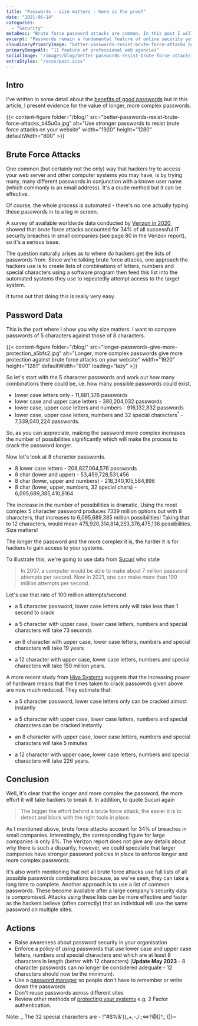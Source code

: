 ```yaml
---
title: "Passwords - size matters - here is the proof"
date: "2021-06-14"
categories:
  - "Security"
metaDesc: "Brute force password attacks are common. In this post I will illustrate why the length and complexity of passwords matter."
excerpt: "Passwords remain a fundamental feature of online security yet they remain vulnerable to attack by hackers. According to a recent report, 34% of successful security breaches of systems run by smaller firms were due to brute force attacks. These attacks make use of lists of passwords which are tried one after another in the hope that one will prove to be correct and allow the hacker access. This article illustrates how the use of longer, more complex passwords can significant help harden your systems against these brute force attacks and increase the safety and security of your data."
cloudinaryPrimaryImage: "better-passwords-resist-brute-force-attacks_b45u0a"
primaryImageAlt: "11 feature of professional web agencies"
socialImage: "/images/blog/better-passwords-resist-brute-force-attacks-1200.jpg"
extraStyles: "/scss/post.scss"
---
```


## Intro

I've written in some detail about the [benefits of good passwords](https://www.attractmore.uk/blog/password-mistakes-you-could-be-making/) but in this article, I present evidence for the value of longer, more complex passwords.

{{< content-figure folder="/blog/"
src="better-passwords-resist-brute-force-attacks_b45u0a.jpg"
alt="Use stronger passwords to resist brute force attacks on your website"
width="1920" height="1280" defaultWidth="800" >}}

## Brute Force Attacks

One common (but certainly not the only) way that hackers try to access your web server and other computer systems you may have, is by trying many, many different passwords in conjunction with a known user name (which commonly is an email address). It's a crude method but it can be effective.

Of course, the whole process is automated - there's no one actually typing these passwords in to a log in screen.

A survey of available worldwide data conducted by [Verizon in 2020,](https://enterprise.verizon.com/resources/reports/2020-data-breach-investigations-report.pdf) showed that brute force attacks accounted for 34% of all successful IT security breaches in small companies (see page 80 in the Verizon report), so it's a serious issue.

The question naturally arises as to where do hackers get the lists of passwords from. Since we're talking brute force attacks, one approach the hackers use is to create lists of combinations of letters, numbers and special characters using a software program then feed this list into the automated systems they use to repeatedly attempt access to the target system.

It turns out that doing this is really very easy.

## Password Data

This is the part where I show you why size matters. I want to compare passwords of 5 characters against those of 8 characters.

{{< content-figure folder="/blog/"
src="longer-passwords-give-more-protection_a5bfs2.jpg"
alt="Longer, more complex passwords give more protection against brute force attacks on your website"
width="1920" height="1281" defaultWidth="800"
loading="lazy" >}}

So let's start with the 5 character passwords and work out how many combinations there could be, i.e. how many possible passwords could exist.

- lower case letters only - 11,881,376 passwords
- lower case and upper case letters - 380,204,032 passwords
- lower case, upper case letters and numbers - 916,132,832 passwords
- lower case, upper case letters, numbers and 32 special characters<sup>\*</sup> - 7,339,040,224 passwords.

So, as you can appreciate, making the password more complex increases the number of possibilities significantly which will make the process to crack the password longer.

Now let's look at 8 character passwords.

- 8 lower case letters - 208,827,064,576 passwords
- 8 char (lower and upper) - 53,459,728,531,456
- 8 char (lower, upper and numbers) - 218,340,105,584,896
- 8 char (lower, upper, numbers, 32 special chars) - 6,095,689,385,410,8164

The increase in the number of possibilities is dramatic. Using the most complex 5 character password produces 7339 million options but with 8 characters, that increases to 6,095,689,385 million possibilities! Taking that to 12 characters, would mean 475,920,314,814,253,376,475,136 possibilities. Size matters!

The longer the password and the more complex it is, the harder it is for hackers to gain access to your systems.

To illustrate this, we're going to use data from [Sucuri](https://blog.sucuri.net/2021/06/3-password-attacks-101.html) who state

> In 2007, a computer would be able to make about 7 million password attempts per second. Now in 2021, one can make more than 100 million attempts per second.

Let's use that rate of 100 million attempts/second.

- a 5 character password, lower case letters only will take less than 1 second to crack

- a 5 character with upper case, lower case letters, numbers and special characters will take 73 seconds

- an 8 character with upper case, lower case letters, numbers and special characters will take 19 years

- a 12 character with upper case, lower case letters, numbers and special characters will take 150 million years.

A more recent study from [Hive Systems](https://www.hivesystems.io/blog/are-your-passwords-in-the-green) suggests that the increasing power of hardware means that the times taken to crack passowrds given above are now much reduced. They estimate that:

- a 5 character password, lower case letters only can be cracked almost instantly

- a 5 character with upper case, lower case letters, numbers and special characters can be cracked instantly

- an 8 character with upper case, lower case letters, numbers and special characters will take 5 minutes

- a 12 character with upper case, lower case letters, numbers and special characters will take 226 years.

## Conclusion

Well, it's clear that the longer and more complex the password, the more effort it will take hackers to break it. In addition, to quote Sucuri again

> The bigger the effort behind a brute force attack, the easier it is to detect and block with the right tools in place.

As I mentioned above, brute force attacks account for 34% of breaches in small companies. Interestingly, the corresponding figure for large companies is only 8%. The Verizon report does not give any details about why there is such a disparity, however, we could speculate that larger companies have stronger password policies in place to enforce longer and more complex passwords.

It's also worth mentioning that not all brute force attacks use full lists of all possible passwords combinations because, as we've seen, they can take a long time to complete. Another approach is to use a list of common passwords. These become available after a large company's security data is compromised. Attacks using these lists can be more effective and faster as the hackers believe (often correctly) that an individual will use the same password on multiple sites.

## Actions

- Raise awareness about password security in your organisation
- Enforce a policy of using passwords that use lower case and upper case letters, numbers and special characters and which are at least 8 characters in length (better with 12 characters) (**Update May 2023** - 8 character passwords can no longer be considered adequate - 12 characters should now be the minimum).
- Use a [password manager](https://www.attractmore.uk/blog/password-mistakes-you-could-be-making/) so people don't have to remember or write down the passwords
- Don't reuse passwords across different sites
- Review other methods of [protecting your systems](https://www.attractmore.uk/blog/how-to-protect-your-website-against-hacking/) e.g. 2 Factor authentication.

Note: _ The 32 special characters are - !"#$%&'()_+,-./:;<=>?@[\]^\_`{|}~
